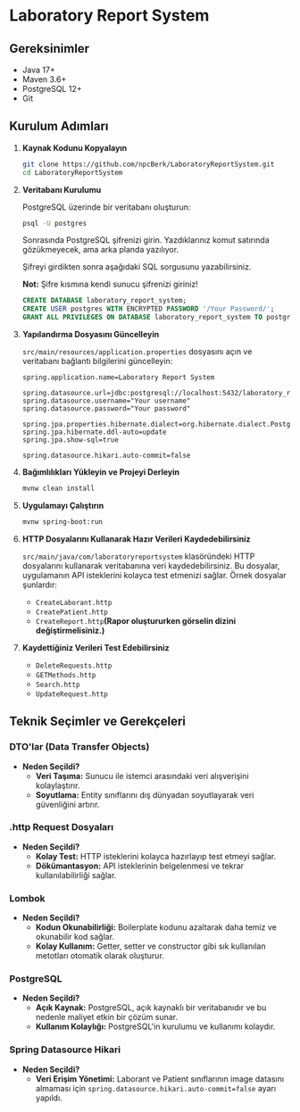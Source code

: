 ﻿# Laboratory Report System

## Gereksinimler

- Java 17+
- Maven 3.6+
- PostgreSQL 12+
- Git

## Kurulum Adımları

1. **Kaynak Kodunu Kopyalayın**

    ```sh
    git clone https://github.com/npcBerk/LaboratoryReportSystem.git
    cd LaboratoryReportSystem
    ```

2. **Veritabanı Kurulumu**

   PostgreSQL üzerinde bir veritabanı oluşturun:
   ```sh
   psql -U postgres
    ```

   Sonrasında PostgreSQL şifrenizi girin. Yazdıklarınız komut satırında gözükmeyecek, ama arka planda yazılıyor.

   Şifreyi girdikten sonra aşağıdaki SQL sorgusunu yazabilirsiniz.

   **Not:** Şifre kısmına kendi sunucu şifrenizi giriniz!

    ```sql
    CREATE DATABASE laboratory_report_system;
    CREATE USER postgres WITH ENCRYPTED PASSWORD '/Your Password/';
    GRANT ALL PRIVILEGES ON DATABASE laboratory_report_system TO postgres;
    ```

3. **Yapılandırma Dosyasını Güncelleyin**

   `src/main/resources/application.properties` dosyasını açın ve veritabanı bağlantı bilgilerini güncelleyin:

    ```properties
    spring.application.name=Laboratory Report System

    spring.datasource.url=jdbc:postgresql://localhost:5432/laboratory_report_system
    spring.datasource.username="Your username"
    spring.datasource.password="Your password"

    spring.jpa.properties.hibernate.dialect=org.hibernate.dialect.PostgreSQLDialect
    spring.jpa.hibernate.ddl-auto=update
    spring.jpa.show-sql=true

    spring.datasource.hikari.auto-commit=false

    ```

4. **Bağımlılıkları Yükleyin ve Projeyi Derleyin**

    ```sh
    mvnw clean install
    ```

5. **Uygulamayı Çalıştırın**

    ```sh
    mvnw spring-boot:run
    ```
    
6. **HTTP Dosyalarını Kullanarak Hazır Verileri Kaydedebilirsiniz**

    `src/main/java/com/laboratoryreportsystem` klasöründeki HTTP dosyalarını kullanarak veritabanına veri kaydedebilirsiniz. 
     Bu dosyalar, uygulamanın API isteklerini kolayca test etmenizi sağlar. Örnek dosyalar şunlardır:
    - `CreateLaborant.http`
    - `CreatePatient.http`
    - `CreateReport.http`**(Rapor oluştururken görselin dizini değiştirmelisiniz.)**
    

7. **Kaydettiğiniz Verileri Test Edebilirsiniz**

    - `DeleteRequests.http`
    - `GETMethods.http`
    - `Search.http`
    - `UpdateRequest.http`


## Teknik Seçimler ve Gerekçeleri

### DTO'lar (Data Transfer Objects)
- **Neden Seçildi?**
   - **Veri Taşıma:** Sunucu ile istemci arasındaki veri alışverişini kolaylaştırır.
   - **Soyutlama:** Entity sınıflarını dış dünyadan soyutlayarak veri güvenliğini artırır.

### .http Request Dosyaları
- **Neden Seçildi?**
   - **Kolay Test:** HTTP isteklerini kolayca hazırlayıp test etmeyi sağlar.
   - **Dökümantasyon:** API isteklerinin belgelenmesi ve tekrar kullanılabilirliği sağlar.

### Lombok
- **Neden Seçildi?**
   - **Kodun Okunabilirliği:** Boilerplate kodunu azaltarak daha temiz ve okunabilir kod sağlar.
   - **Kolay Kullanım:** Getter, setter ve constructor gibi sık kullanılan metotları otomatik olarak oluşturur.

### PostgreSQL
- **Neden Seçildi?**
   - **Açık Kaynak:** PostgreSQL, açık kaynaklı bir veritabanıdır ve bu nedenle maliyet etkin bir çözüm sunar.
   - **Kullanım Kolaylığı:** PostgreSQL'in kurulumu ve kullanımı kolaydır.
### Spring Datasource Hikari
- **Neden Seçildi?**
   - **Veri Erişim Yönetimi:** Laborant ve Patient sınıflarının image datasını almaması için `spring.datasource.hikari.auto-commit=false` ayarı yapıldı.

